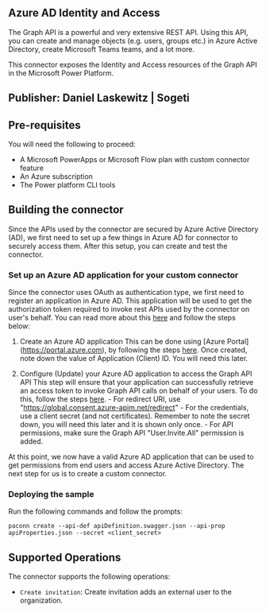 ## Azure AD Identity and Access

The Graph API is a powerful and very extensive REST API. Using this API, you can create and manage objects (e.g. users, groups etc.) in Azure Active Directory, create Microsoft Teams teams, and a lot more.

This connector exposes the Identity and Access resources of the Graph API in the Microsoft Power Platform.

## Publisher: Daniel Laskewitz | Sogeti

## Pre-requisites

You will need the following to proceed:

- A Microsoft PowerApps or Microsoft Flow plan with custom connector feature
- An Azure subscription
- The Power platform CLI tools

## Building the connector

Since the APIs used by the connector are secured by Azure Active Directory (AD), we first need to set up a few things in Azure AD for connector to securely access them. After this setup, you can create and test the connector.

### Set up an Azure AD application for your custom connector

Since the connector uses OAuth as authentication type, we first need to register an application in Azure AD. This application will be used to get the authorization token required to invoke rest APIs used by the connector on user's behalf. You can read more about this [here](https://docs.microsoft.com/en-us/azure/active-directory/develop/authentication-scenarios) and follow the steps below:

1. Create an Azure AD application
   This can be done using [Azure Portal] (https://portal.azure.com), by following the steps [here](https://docs.microsoft.com/en-us/azure/active-directory/develop/quickstart-register-app). Once created, note down the value of Application (Client) ID. You will need this later.

2. Configure (Update) your Azure AD application to access the Graph API API
   This step will ensure that your application can successfully retrieve an access token to invoke Graph API calls on behalf of your users. To do this, follow the steps [here](https://docs.microsoft.com/en-us/azure/active-directory/develop/quickstart-configure-app-access-web-apis). - For redirect URI, use "https://global.consent.azure-apim.net/redirect" - For the credentials, use a client secret (and not certificates). Remember to note the secret down, you will need this later and it is shown only once. - For API permissions, make sure the Graph API "User.Invite.All" permission is added.

At this point, we now have a valid Azure AD application that can be used to get permissions from end users and access Azure Active Directory. The next step for us is to create a custom connector.

### Deploying the sample

Run the following commands and follow the prompts:

```paconn
paconn create --api-def apiDefinition.swagger.json --api-prop apiProperties.json --secret <client_secret>
```

## Supported Operations

The connector supports the following operations:

- `Create invitation`: Create invitation adds an external user to the organization.
